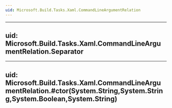 ```yaml
---
uid: Microsoft.Build.Tasks.Xaml.CommandLineArgumentRelation
---
```


---
uid: Microsoft.Build.Tasks.Xaml.CommandLineArgumentRelation.Separator
---

---
uid: Microsoft.Build.Tasks.Xaml.CommandLineArgumentRelation.#ctor(System.String,System.String,System.Boolean,System.String)
---
